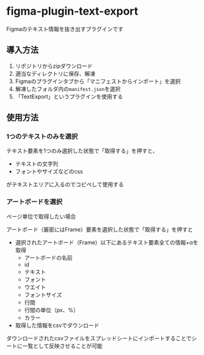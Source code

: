 # figma-plugin-text-export
Figmaのテキスト情報を抜き出すプラグインです

## 導入方法

1. リポジトリからzipダウンロード
2. 適当なディレクトリに保存、解凍
3. Figmaのプラグインタブから「マニフェストからインポート」を選択
4. 解凍したフォルダ内の`manifest.json`を選択
5. 「TextExport」というプラグインを使用する

## 使用方法

### 1つのテキストのみを選択

テキスト要素を1つのみ選択した状態で「取得する」を押すと、

- テキストの文字列
- フォントやサイズなどのcss

がテキストエリアに入るのでコピペして使用する

### アートボードを選択

ページ単位で取得したい場合

アートボード（厳密にはFrame）要素を選択した状態で「取得する」を押すと

- 選択されたアートボード（Frame）以下にあるテキスト要素全ての情報+αを取得
    - アートボードの名前
	- id
    - テキスト
    - フォント
    - ウエイト
    - フォントサイズ
    - 行間
    - 行間の単位（px、%）
    - カラー
- 取得した情報をcsvでダウンロード

ダウンロードされたcsvファイルをスプレッドシートにインポートすることでシートに一覧として反映させることが可能